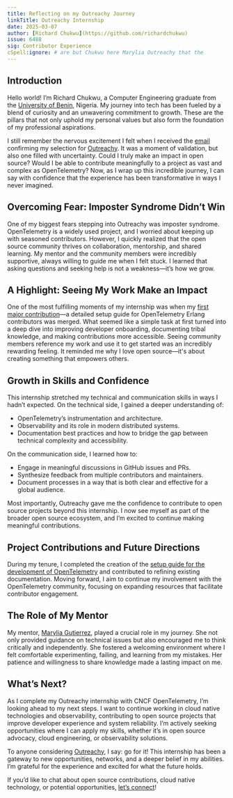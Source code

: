 ```yaml
---
title: Reflecting on my Outreachy Journey
linkTitle: Outreachy Internship
date: 2025-03-07
author: [Richard Chukwu](https://github.com/richardchukwu)
issue: 6488
sig: Contributor Experience
cSpell:ignore: # are but Chukwu here Marylia Outreachy that the
---
```


## Introduction

Hello world! I’m Richard Chukwu, a Computer Engineering graduate from the
[University of Benin](https://www.uniben.edu/), Nigeria. My journey into tech
has been fueled by a blend of curiosity and an unwavering commitment to growth.
These are the pillars that not only uphold my personal values but also form the
foundation of my professional aspirations.

I still remember the nervous excitement I felt when I received the
[email](https://x.com/RichardChukwu_/status/1862390957217333461) confirming my
selection for
[Outreachy](https://richardchukwu.hashnode.dev/outreachy-internship-introduction-first-day-of-my-internship#heading-determination).
It was a moment of validation, but also one filled with uncertainty. Could I
truly make an impact in open source? Would I be able to contribute meaningfully
to a project as vast and complex as OpenTelemetry? Now, as I wrap up this
incredible journey, I can say with confidence that the experience has been
transformative in ways I never imagined.

## Overcoming Fear: Imposter Syndrome Didn’t Win

One of my biggest fears stepping into Outreachy was imposter syndrome.
OpenTelemetry is a widely used project, and I worried about keeping up with
seasoned contributors. However, I quickly realized that the open source
community thrives on collaboration, mentorship, and shared learning. My mentor
and the community members were incredibly supportive, always willing to guide me
when I felt stuck. I learned that asking questions and seeking help is not a
weakness—it’s how we grow.

## A Highlight: Seeing My Work Make an Impact

One of the most fulfilling moments of my internship was when my
[first major contribution](https://github.com/open-telemetry/opentelemetry-erlang/pull/825)—a
detailed setup guide for OpenTelemetry Erlang contributors was merged. What
seemed like a simple task at first turned into a deep dive into improving
developer onboarding, documenting tribal knowledge, and making contributions
more accessible. Seeing community members reference my work and use it to get
started was an incredibly rewarding feeling. It reminded me why I love open
source—it's about creating something that empowers others.

## Growth in Skills and Confidence

This internship stretched my technical and communication skills in ways I hadn’t
expected. On the technical side, I gained a deeper understanding of:

- OpenTelemetry’s instrumentation and architecture.
- Observability and its role in modern distributed systems.
- Documentation best practices and how to bridge the gap between technical
  complexity and accessibility.

On the communication side, I learned how to:

- Engage in meaningful discussions in GitHub issues and PRs.
- Synthesize feedback from multiple contributors and maintainers.
- Document processes in a way that is both clear and effective for a global
  audience.

Most importantly, Outreachy gave me the confidence to contribute to open source
projects beyond this internship. I now see myself as part of the broader open
source ecosystem, and I’m excited to continue making meaningful contributions.

## Project Contributions and Future Directions

During my tenure, I completed the creation of the
[setup guide for the development of OpenTelemetry](https://github.com/open-telemetry/sig-contributor-experience/issues/31)
and contributed to refining existing documentation. Moving forward, I aim to
continue my involvement with the OpenTelemetry community, focusing on expanding
resources that facilitate contributor engagement.

## The Role of My Mentor

My mentor, [Marylia Gutierrez](https://github.com/maryliag), played a crucial
role in my journey. She not only provided guidance on technical issues but also
encouraged me to think critically and independently. She fostered a welcoming
environment where I felt comfortable experimenting, failing, and learning from
my mistakes. Her patience and willingness to share knowledge made a lasting
impact on me.

## What’s Next?

As I complete my Outreachy internship with CNCF OpenTelemetry, I’m looking ahead
to my next steps. I want to continue working in cloud native technologies and
observability, contributing to open source projects that improve developer
experience and system reliability. I’m actively seeking opportunities where I
can apply my skills, whether it’s in open source advocacy, cloud engineering, or
observability solutions.

To anyone considering [Outreachy](https://www.outreachy.org/), I say: go for it!
This internship has been a gateway to new opportunities, networks, and a deeper
belief in my abilities. I’m grateful for the experience and excited for what the
future holds.

If you’d like to chat about open source contributions, cloud native technology,
or potential opportunities,
[let’s connect](https://www.linkedin.com/in/richardchukwu1/)!
